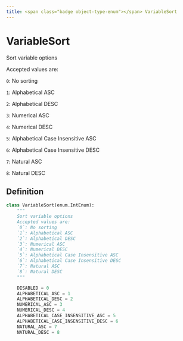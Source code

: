 ```yaml
---
title: <span class="badge object-type-enum"></span> VariableSort
---
```

# <span class="badge object-type-enum"></span> VariableSort

Sort variable options

Accepted values are:

`0`: No sorting

`1`: Alphabetical ASC

`2`: Alphabetical DESC

`3`: Numerical ASC

`4`: Numerical DESC

`5`: Alphabetical Case Insensitive ASC

`6`: Alphabetical Case Insensitive DESC

`7`: Natural ASC

`8`: Natural DESC

## Definition

```python
class VariableSort(enum.IntEnum):
    """
    Sort variable options
    Accepted values are:
    `0`: No sorting
    `1`: Alphabetical ASC
    `2`: Alphabetical DESC
    `3`: Numerical ASC
    `4`: Numerical DESC
    `5`: Alphabetical Case Insensitive ASC
    `6`: Alphabetical Case Insensitive DESC
    `7`: Natural ASC
    `8`: Natural DESC
    """

    DISABLED = 0
    ALPHABETICAL_ASC = 1
    ALPHABETICAL_DESC = 2
    NUMERICAL_ASC = 3
    NUMERICAL_DESC = 4
    ALPHABETICAL_CASE_INSENSITIVE_ASC = 5
    ALPHABETICAL_CASE_INSENSITIVE_DESC = 6
    NATURAL_ASC = 7
    NATURAL_DESC = 8
```
